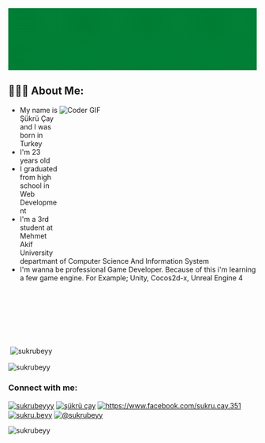 <img src="https://raw.githubusercontent.com/sukrubeyy/sukrubeyy/main/Adsız%20tasarım.gif" align="center">

 <h2 align="left">👨🏻‍💻 About Me:</h2>


 <img src="https://media.giphy.com/media/SWoSkN6DxTszqIKEqv/giphy.gif" alt="Coder GIF" width="400" height="300" align="right">

   <ul> 
      <li>My name is Şükrü Çay and I was born in Turkey </li>
      <li>I'm 23 years old</li>
      <li>I graduated from high school in Web Development </li>
      <li>I'm a 3rd student at Mehmet Akif University departmant of Computer Science And Information System</li>
      <li> I'm wanna be professional Game Developer. Because of this i'm learning a few game engine. For Example; Unity, Cocos2d-x, Unreal Engine 4</li>    
   </ul>

 <br>
  <br>
   <br>
    <br>
     <br>
      <br>



<p>&nbsp;<img align="center" src="https://github-readme-stats.vercel.app/api?username=sukrubeyy&show_icons=true&locale=en" alt="sukrubeyy" /></p>

<p><img align="center" src="https://github-readme-streak-stats.herokuapp.com/?user=sukrubeyy&" alt="sukrubeyy" /></p>


<h3 align="left">Connect with me:</h3>
<p align="left">
<a href="https://twitter.com/sukrubeyyy" target="blank"><img align="center" src="https://raw.githubusercontent.com/rahuldkjain/github-profile-readme-generator/master/src/images/icons/Social/twitter.svg" alt="sukrubeyyy" height="30" width="40" /></a>
<a href="https://linkedin.com/in/şükrü çay" target="blank"><img align="center" src="https://raw.githubusercontent.com/rahuldkjain/github-profile-readme-generator/master/src/images/icons/Social/linked-in-alt.svg" alt="şükrü çay" height="30" width="40" /></a>
<a href="https://fb.com/https://www.facebook.com/sukru.cay.351" target="blank"><img align="center" src="https://raw.githubusercontent.com/rahuldkjain/github-profile-readme-generator/master/src/images/icons/Social/facebook.svg" alt="https://www.facebook.com/sukru.cay.351" height="30" width="40" /></a>
<a href="https://instagram.com/sukru.beyy" target="blank"><img align="center" src="https://raw.githubusercontent.com/rahuldkjain/github-profile-readme-generator/master/src/images/icons/Social/instagram.svg" alt="sukru.beyy" height="30" width="40" /></a>
<a href="https://medium.com/@sukrubeyy" target="blank"><img align="center" src="https://raw.githubusercontent.com/rahuldkjain/github-profile-readme-generator/master/src/images/icons/Social/medium.svg" alt="@sukrubeyy" height="30" width="40" /></a>
</p>
 
 
 <p align="left"> <img src="https://komarev.com/ghpvc/?username=sukrubeyy&label=Profile%20views&color=0e75b6&style=flat" alt="sukrubeyy" /> </p>
